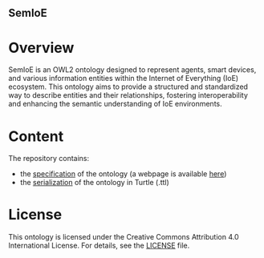 ## SemIoE

# Overview
SemIoE is an OWL2 ontology designed to represent agents, smart devices, and various information entities within the Internet of Everything (IoE) ecosystem. 
This ontology aims to provide a structured and standardized way to describe entities and their relationships, fostering interoperability and enhancing the semantic understanding of IoE environments.

# Content
The repository contains:
- the [specification](docs/index.html) of the ontology (a webpage is available [here](https://homey-prin22.github.io/semioe/index.html))
- the [serialization](rdf/semioe.ttl) of the ontology in Turtle (.ttl)

# License
This ontology is licensed under the Creative Commons Attribution 4.0 International License. For details, see the [LICENSE](LICENSE) file.
